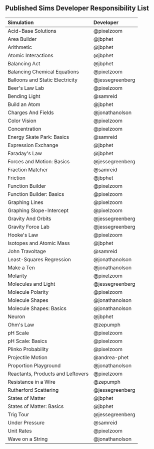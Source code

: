 ## Published Sims Developer Responsibility List

| Simulation  | Developer |
| :---------- | :------------- |
| Acid-Base Solutions | @pixelzoom |
| Area Builder | @jbphet  |
| Arithmetic  | @jbphet  |
| Atomic Interactions  | @jbphet  |
| Balancing Act  | @jbphet  |
| Balancing Chemical Equations  | @pixelzoom  |
| Balloons and Static Electricity  | @jessegreenberg  |
| Beer's Law Lab  | @pixelzoom  |
| Bending Light  | @samreid  |
| Build an Atom  | @jbphet  |
| Charges And Fields | @jonathanolson  |
| Color Vision |  @pixelzoom  |
| Concentration |  @pixelzoom  |
| Energy Skate Park: Basics |  @samreid  |
| Expression Exchange |  @jbphet  |
| Faraday's Law |  @jbphet  |
| Forces and Motion: Basics |  @jessegreenberg  |
| Fraction Matcher |  @samreid  |
| Friction |  @jbphet  |
| Function Builder |  @pixelzoom  |
| Function Builder: Basics |  @pixelzoom  |
| Graphing Lines |  @pixelzoom  |
| Graphing Slope-Intercept |  @pixelzoom  |
| Gravity And Orbits | @jessegreenberg  |
| Gravity Force Lab |  @jessegreenberg  |
| Hooke's Law |  @pixelzoom  |
| Isotopes and Atomic Mass |  @jbphet  |
| John Travoltage |  @samreid  |
| Least-Squares Regression |  @jonathanolson  |
| Make a Ten |  @jonathanolson  |
| Molarity |  @pixelzoom  |
| Molecules and Light |  @jessegreenberg  |
| Molecule Polarity |  @pixelzoom  |
| Molecule Shapes |  @jonathanolson  |
| Molecule Shapes: Basics |  @jonathanolson  |
| Neuron |  @jbphet  |
| Ohm's Law|  @zepumph  |
| pH Scale |  @pixelzoom  |
| pH Scale: Basics |  @pixelzoom  |
| Plinko Probability |  @pixelzoom  |
| Projectile Motion | @andrea-phet  |
| Proportion Playground |  @jonathanolson  |
| Reactants, Products and Leftovers |  @pixelzoom  |
| Resistance in a Wire |  @zepumph  |
| Rutherford Scattering |  @jessegreenberg  |
| States of Matter |  @jbphet  |
| States of Matter: Basics |  @jbphet  |
| Trig Tour |  @jessegreenberg  |
| Under Pressure |  @samreid  |
| Unit Rates |  @pixelzoom  |
| Wave on a String |  @jonathanolson  |
